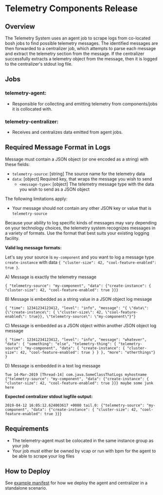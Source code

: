 # Telemetry Components Release

## Overview
The Telemetry System uses an agent job to scrape logs from co-located bosh jobs to find possible telemetry messages. The
identified messages are then forwarded to a centralizer job, which attempts to parse each message and extract the telemetry section
from the message. If the centralizer successfully extracts a telemetry object from the message, then it is logged to the centralizer's
stdout log file.

## Jobs
### telemetry-agent:
- Responsible for collecting and emitting telemetry from components/jobs it is collocated with.

### telemetry-centralizer:
- Receives and centralizes data emitted from agent jobs.


## Required Message Format in Logs
Message must contain a JSON object (or one encoded as a string) with these fields:
  - `telemetry-source`: [string] The source name for the telemetry data
  - `data`: [object] Required key, that wraps the message you wish to send
    - `<message-type>`: [object] The telemetry message type with the data you wish to send as a JSON object

The following limitations apply:
 - Your message should not contain any other JSON key or value that is `telemetry-source`

Because your ability to log specific kinds of messages may vary depending on your technology choices, the telemetry system recognizes
messages in a variety of formats. Use the format that best suits your existing logging facility.

**Valid log message formats:**

Let's say your source is `my-component` and you want to log a message type `create-instance` with data `{ "cluster-size": 42, "cool-feature-enabled": true }`.

A) Message is exactly the telemetry message
```
{ "telemetry-source": "my-component", "data": {"create-instance": { "cluster-size": 42, "cool-feature-enabled": true }}}
```

B) Message is embedded as a string value in a JSON object log message
```
{ "time": 12341234123412, "level": "info", "message": "{ \"data\": {\"create-instance\": { \"cluster-size\": 42, \"cool-feature-enabled\": true}}, \"telemetry-source\": \"my-component\"}"}
```

C) Message is embedded as a JSON object within another JSON object log message
```
{ "time": 12341234123412, "level": "info", "message": "whatever", "data": { "something": "else", "telemetry-thing": { "telemetry-source": "my-component", "data": { "create-instance": { "cluster-size": 42, "cool-feature-enabled": true } } }, "more": "otherthings"} }
```

D) Message is embedded in a text log message
```
Tue 14-Mar-2019 [Thread-14] com.java.SomeClassThatLogs myhostname {"telemetry-source": "my-component", "data": {"create-instance": { "cluster-size": 42, "cool-feature-enabled": true }}} maybe some junk here
```

**Expected centralizer stdout logfile output:**
```
2019-04-12 16:05:12.624003617 +0000 tail.0: {"telemetry-source": "my-component", "data": {"create-instance": { "cluster-size": 42, "cool-feature-enabled": true }}}
```

## Requirements
- The telemetry-agent must be colocated in the same instance group as your job
- Your job must either be owned by vcap or run with bpm for the agent to be able to scrape your log files

## How to Deploy
See [example manifest](https://github.com/pivotal-cf/telemetry-components-release/blob/master/ci/manifest/telemetry-components.yml) for how we deploy the agent and centralizer in a standalone scenario.
